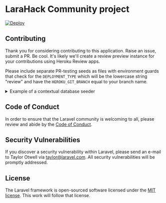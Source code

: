 # LaraHack Community project

[![Deploy](https://www.herokucdn.com/deploy/button.svg)](https://heroku.com/deploy)

## Contributing

Thank you for considering contributing to this application. Raise an issue, submit a PR. Be cool. It's likely we'll create a review preview instance for your contributions using Heroku Review apps.

Please include separate PR-testing seeds as files with environment guards that check for the `DEPLOYMENT_TYPE` which will be the lowercase string "review" and have the `HEROKU_GIT_BRANCH` equal to your branch name.

<details>
<summary>Example of a contextual database seeder</summary>

```php
<?php

class MyDatabaseSeeder extends ContextualDatabaseSeeder
{
  /**
   * If this is null it will run on any branch.
   * Otherwise branches matching (currently exact match only)
   */
  protected $_branch_name = null;
  /**
   * Can be one of:
   * [
   *   ANY, REVIEW_ONLY, PRODUCTION_ONLY, LOCAL_DEV_ONLY,
   *   REVIEW_AND_LOCAL, REVIEW_AND_PRODUCTION, PRODUCTION_AND_LOCAL
   * ]
   */
  protected $_guarded_environment = ContextualDatabaseSeeder::ANY;

  /**
     * Seed the application's database.
     *
     * @return void
     */
    public function run()
    {
        if(!$this->guard()) { return; }
        // Whatever seeding needs doing
    }
}
```

</details>

## Code of Conduct

In order to ensure that the Laravel community is welcoming to all, please review and abide by the [Code of Conduct](https://laravel.com/docs/contributions#code-of-conduct).

## Security Vulnerabilities

If you discover a security vulnerability within Laravel, please send an e-mail to Taylor Otwell via [taylor@laravel.com](mailto:taylor@laravel.com). All security vulnerabilities will be promptly addressed.

## License

The Laravel framework is open-sourced software licensed under the [MIT license](https://opensource.org/licenses/MIT). This work will follow that license.
